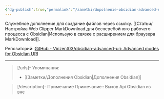 ```yaml
---
{"dg-publish":true,"permalink":"/zametki/dopolnenie-obsidian-advanced-uri/","created":"2024-07-10 01:28","updated":"2024-10-09T19:51:17+03:00"}
---
```


Служебное дополнение для создание файлов через ссылку. [[Статьи/Настройка Web Clipper MarkDownload для бесперебойного рабочего процесса с Obsidian\|Использую в связке с расширением для браузера MarkDownload]].

Репозиторий: [GitHub - Vinzent03/obsidian-advanced-uri: Advanced modes for Obsidian URI](https://github.com/Vinzent03/obsidian-advanced-uri)

---
> [!urls]- Упоминания:
> - [[Заметки/Дополнения Obsidian\|Дополнения Obsidian]]

> [!description]- Примечание
> Примечание:: Вызов Api Obsidian из вне
